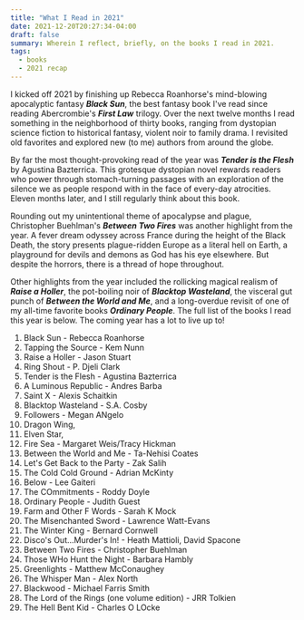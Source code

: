 ```yaml
---
title: "What I Read in 2021"
date: 2021-12-20T20:27:34-04:00
draft: false
summary: Wherein I reflect, briefly, on the books I read in 2021.
tags: 
  - books
  - 2021 recap
---
```


I kicked off 2021 by finishing up Rebecca Roanhorse's mind-blowing apocalyptic fantasy ***Black Sun***, the best fantasy book I've read since reading Abercrombie's ***First Law*** trilogy. Over the next twelve months I read something in the neighborhood of thirty books, ranging from dystopian science fiction to historical fantasy, violent noir to family drama. I revisited old favorites and explored new (to me) authors from around the globe.

By far the most thought-provoking read of the year was ***Tender is the Flesh*** by Agustina Bazterrica. This grotesque dystopian novel rewards readers who power through stomach-turning passages with an exploration of the silence we as people respond with in the face of every-day atrocities. Eleven months later, and I still regularly think about this book.

Rounding out my unintentional theme of apocalypse and plague, Christopher Buehlman's ***Between Two Fires*** was another highlight from the year. A fever dream odyssey across France during the height of the Black Death, the story presents plague-ridden Europe as a literal hell on Earth, a playground for devils and demons as God has his eye elsewhere. But despite the horrors, there is a thread of hope throughout.

Other highlights from the year included the rollicking magical realism of ***Raise a Holler***, the pot-boiling noir of ***Blacktop Wasteland***, the visceral gut punch of ***Between the World and Me***, and a long-overdue revisit of one of my all-time favorite books ***Ordinary People***. The full list of the books I read this year is below. The coming year has a lot to live up to!

1. Black Sun - Rebecca Roanhorse
1. Tapping the Source - Kem Nunn
1. Raise a Holler - Jason Stuart
1. Ring Shout - P. Djeli Clark
1. Tender is the Flesh - Agustina Bazterrica
1. A Luminous Republic - Andres Barba
1. Saint X - Alexis Schaitkin
1. Blacktop Wasteland - S.A. Cosby
1. Followers - Megan ANgelo
1. Dragon Wing, 
1. Elven Star, 
1. Fire Sea - Margaret Weis/Tracy Hickman
1. Between the World and Me - Ta-Nehisi Coates
1. Let's Get Back to the Party - Zak Salih
1. The Cold Cold Ground - Adrian McKinty
1. Below - Lee Gaiteri
1. The COmmitments - Roddy Doyle
1. Ordinary People - Judith Guest
1. Farm and Other F Words - Sarah K Mock
1. The Misenchanted Sword - Lawrence Watt-Evans
1. The Winter King - Bernard Cornwell
1. Disco's Out...Murder's In! - Heath Mattioli, David Spacone
1. Between Two Fires - Christopher Buehlman
1. Those WHo Hunt the Night - Barbara Hambly
1. Greenlights - Matthew McConaughey
1. The Whisper Man - Alex North
1. Blackwood - Michael Farris Smith
1. The Lord of the Rings (one volume edition) - JRR Tolkien
1. The Hell Bent Kid - Charles O LOcke